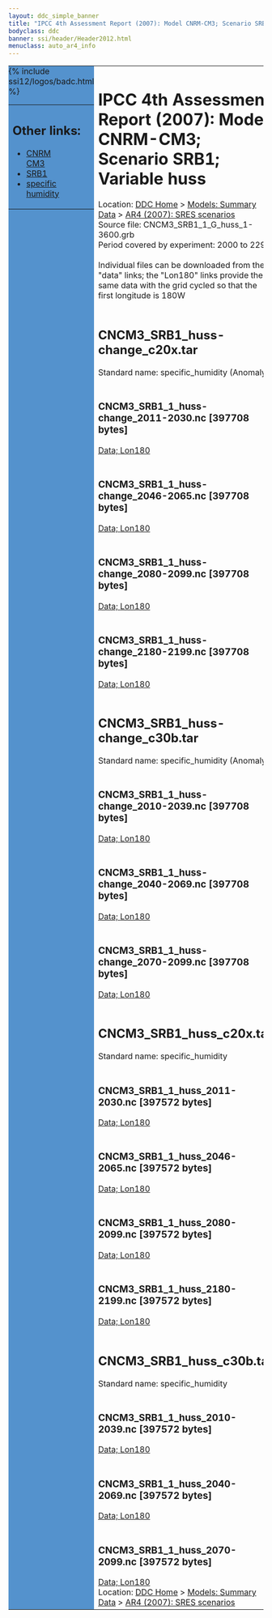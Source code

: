 ```yaml
---
layout: ddc_simple_banner
title: "IPCC 4th Assessment Report (2007): Model CNRM-CM3; Scenario SRB1; Variable huss"
bodyclass: ddc
banner: ssi/header/Header2012.html
menuclass: auto_ar4_info
---
```



<table width="100%" border="0" cellspacing="0" cellpadding="0" style="border-collapse: collapse;">
<tr style="margin:0;padding:0;border:0;">
<td style="margin:0;padding:0;border:0;height:1pt;width:150pt;background:#5492CD;" valign="top" >

<div id="lh-col2" class="auto_ar4_info">
<table class="menumain" bgcolor="#5492CD" cellspacing="0" width="100%" border="0">
<tr><td>
<h2> Other links:</h2>
<ul>
<li><a href="/auto/ar4/model-CNRM-CM3.html">CNRM<br/>CM3</a></li>
<li><a href="/auto/ar4/scenario-SRB1.html">SRB1</a></li>
<li><a href="/auto/ar4/var-specific_humidity.html">specific humidity</a></li>
</ul>
</td></tr>
{% include ssi12/logos/badc.html %}
</table>
</div>
</td>
<td><h1>IPCC 4th Assessment Report (2007): Model CNRM-CM3; Scenario SRB1; Variable huss</h1>

<!-- Breadcrumb1 -->
<div id="breadcrumb1" align="left">
Location: <a href="/index.html">DDC Home</a> > <a href="/sim/gcm_clim/">Models: Summary Data</a>
> <a href="/sim/gcm_clim/SRES_AR4/index.html">AR4 (2007): SRES scenarios</a>
</div>
<!-- End of Breadcrumb1 -->Source file: CNCM3_SRB1_1_G_huss_1-3600.grb
<br/>
Period covered by experiment: 2000 to 2299<br/>
<br/>Individual files can be downloaded from the "data" links; the "Lon180" links provide the same data
         with the grid cycled so that the first longitude is 180W<br/>
<br/><h2>CNCM3_SRB1_huss-change_c20x.tar</h2>
Standard name: specific_humidity (Anomaly)<br>
<br/><h3>CNCM3_SRB1_1_huss-change_2011-2030.nc [397708 bytes]</h3>
<a href="http://apps.ipcc-data.org/cgi-bin/downl/ar4_nc/huss/CNCM3_SRB1_1_huss-change_2011-2030.nc">Data; </a><a href="http://apps.ipcc-data.org/cgi-bin/downl/ar4_nc/huss/CNCM3_SRB1_1_huss-change_2011-2030.cyto180.nc"> Lon180</a><br/>
<br/><h3>CNCM3_SRB1_1_huss-change_2046-2065.nc [397708 bytes]</h3>
<a href="http://apps.ipcc-data.org/cgi-bin/downl/ar4_nc/huss/CNCM3_SRB1_1_huss-change_2046-2065.nc">Data; </a><a href="http://apps.ipcc-data.org/cgi-bin/downl/ar4_nc/huss/CNCM3_SRB1_1_huss-change_2046-2065.cyto180.nc"> Lon180</a><br/>
<br/><h3>CNCM3_SRB1_1_huss-change_2080-2099.nc [397708 bytes]</h3>
<a href="http://apps.ipcc-data.org/cgi-bin/downl/ar4_nc/huss/CNCM3_SRB1_1_huss-change_2080-2099.nc">Data; </a><a href="http://apps.ipcc-data.org/cgi-bin/downl/ar4_nc/huss/CNCM3_SRB1_1_huss-change_2080-2099.cyto180.nc"> Lon180</a><br/>
<br/><h3>CNCM3_SRB1_1_huss-change_2180-2199.nc [397708 bytes]</h3>
<a href="http://apps.ipcc-data.org/cgi-bin/downl/ar4_nc/huss/CNCM3_SRB1_1_huss-change_2180-2199.nc">Data; </a><a href="http://apps.ipcc-data.org/cgi-bin/downl/ar4_nc/huss/CNCM3_SRB1_1_huss-change_2180-2199.cyto180.nc"> Lon180</a><br/>
<br/><h2>CNCM3_SRB1_huss-change_c30b.tar</h2>
Standard name: specific_humidity (Anomaly)<br>
<br/><h3>CNCM3_SRB1_1_huss-change_2010-2039.nc [397708 bytes]</h3>
<a href="http://apps.ipcc-data.org/cgi-bin/downl/ar4_nc/huss/CNCM3_SRB1_1_huss-change_2010-2039.nc">Data; </a><a href="http://apps.ipcc-data.org/cgi-bin/downl/ar4_nc/huss/CNCM3_SRB1_1_huss-change_2010-2039.cyto180.nc"> Lon180</a><br/>
<br/><h3>CNCM3_SRB1_1_huss-change_2040-2069.nc [397708 bytes]</h3>
<a href="http://apps.ipcc-data.org/cgi-bin/downl/ar4_nc/huss/CNCM3_SRB1_1_huss-change_2040-2069.nc">Data; </a><a href="http://apps.ipcc-data.org/cgi-bin/downl/ar4_nc/huss/CNCM3_SRB1_1_huss-change_2040-2069.cyto180.nc"> Lon180</a><br/>
<br/><h3>CNCM3_SRB1_1_huss-change_2070-2099.nc [397708 bytes]</h3>
<a href="http://apps.ipcc-data.org/cgi-bin/downl/ar4_nc/huss/CNCM3_SRB1_1_huss-change_2070-2099.nc">Data; </a><a href="http://apps.ipcc-data.org/cgi-bin/downl/ar4_nc/huss/CNCM3_SRB1_1_huss-change_2070-2099.cyto180.nc"> Lon180</a><br/>
<br/><h2>CNCM3_SRB1_huss_c20x.tar</h2>
Standard name: specific_humidity<br>
<br/><h3>CNCM3_SRB1_1_huss_2011-2030.nc [397572 bytes]</h3>
<a href="http://apps.ipcc-data.org/cgi-bin/downl/ar4_nc/huss/CNCM3_SRB1_1_huss_2011-2030.nc">Data; </a><a href="http://apps.ipcc-data.org/cgi-bin/downl/ar4_nc/huss/CNCM3_SRB1_1_huss_2011-2030.cyto180.nc"> Lon180</a><br/>
<br/><h3>CNCM3_SRB1_1_huss_2046-2065.nc [397572 bytes]</h3>
<a href="http://apps.ipcc-data.org/cgi-bin/downl/ar4_nc/huss/CNCM3_SRB1_1_huss_2046-2065.nc">Data; </a><a href="http://apps.ipcc-data.org/cgi-bin/downl/ar4_nc/huss/CNCM3_SRB1_1_huss_2046-2065.cyto180.nc"> Lon180</a><br/>
<br/><h3>CNCM3_SRB1_1_huss_2080-2099.nc [397572 bytes]</h3>
<a href="http://apps.ipcc-data.org/cgi-bin/downl/ar4_nc/huss/CNCM3_SRB1_1_huss_2080-2099.nc">Data; </a><a href="http://apps.ipcc-data.org/cgi-bin/downl/ar4_nc/huss/CNCM3_SRB1_1_huss_2080-2099.cyto180.nc"> Lon180</a><br/>
<br/><h3>CNCM3_SRB1_1_huss_2180-2199.nc [397572 bytes]</h3>
<a href="http://apps.ipcc-data.org/cgi-bin/downl/ar4_nc/huss/CNCM3_SRB1_1_huss_2180-2199.nc">Data; </a><a href="http://apps.ipcc-data.org/cgi-bin/downl/ar4_nc/huss/CNCM3_SRB1_1_huss_2180-2199.cyto180.nc"> Lon180</a><br/>
<br/><h2>CNCM3_SRB1_huss_c30b.tar</h2>
Standard name: specific_humidity<br>
<br/><h3>CNCM3_SRB1_1_huss_2010-2039.nc [397572 bytes]</h3>
<a href="http://apps.ipcc-data.org/cgi-bin/downl/ar4_nc/huss/CNCM3_SRB1_1_huss_2010-2039.nc">Data; </a><a href="http://apps.ipcc-data.org/cgi-bin/downl/ar4_nc/huss/CNCM3_SRB1_1_huss_2010-2039.cyto180.nc"> Lon180</a><br/>
<br/><h3>CNCM3_SRB1_1_huss_2040-2069.nc [397572 bytes]</h3>
<a href="http://apps.ipcc-data.org/cgi-bin/downl/ar4_nc/huss/CNCM3_SRB1_1_huss_2040-2069.nc">Data; </a><a href="http://apps.ipcc-data.org/cgi-bin/downl/ar4_nc/huss/CNCM3_SRB1_1_huss_2040-2069.cyto180.nc"> Lon180</a><br/>
<br/><h3>CNCM3_SRB1_1_huss_2070-2099.nc [397572 bytes]</h3>
<a href="http://apps.ipcc-data.org/cgi-bin/downl/ar4_nc/huss/CNCM3_SRB1_1_huss_2070-2099.nc">Data; </a><a href="http://apps.ipcc-data.org/cgi-bin/downl/ar4_nc/huss/CNCM3_SRB1_1_huss_2070-2099.cyto180.nc"> Lon180</a><br/>
<!-- Breadcrumb2 -->
<div id="breadcrumb2" align="left">
Location: <a href="/index.html">DDC Home</a> > <a href="/sim/gcm_clim/">Models: Summary Data</a>
> <a href="/sim/gcm_clim/SRES_AR4/index.html">AR4 (2007): SRES scenarios</a>
</div>
<!-- End of Breadcrumb2 --></td></tr></table>
